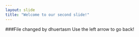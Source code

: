```yaml
---
layout: slide
title: "Welcome to our second slide!"
---
```

###File changed by dhuertasm
Use the left arrow to go back!
